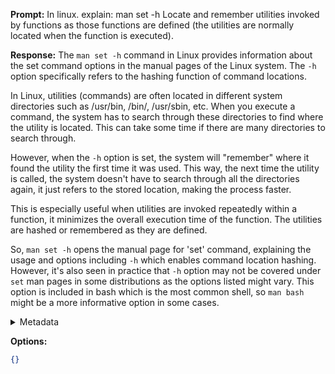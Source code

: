 **Prompt:**
In linux. explain: man set -h    Locate and remember utilities invoked by functions as those functions are defined (the utilities are normally located when the function is executed).




**Response:**
The `man set -h` command in Linux provides information about the set command options in the manual pages of the Linux system. The `-h` option specifically refers to the hashing function of command locations.

In Linux, utilities (commands) are often located in different system directories such as /usr/bin, /bin/, /usr/sbin, etc. When you execute a command, the system has to search through these directories to find where the utility is located. This can take some time if there are many directories to search through.

However, when the `-h` option is set, the system will "remember" where it found the utility the first time it was used. This way, the next time the utility is called, the system doesn't have to search through all the directories again, it just refers to the stored location, making the process faster.

This is especially useful when utilities are invoked repeatedly within a function, it minimizes the overall execution time of the function. The utilities are hashed or remembered as they are defined.

So, `man set -h` opens the manual page for 'set' command, explaining the usage and options including `-h` which enables command location hashing. However, it's also seen in practice that `-h` option may not be covered under `set` man pages in some distributions as the options listed might vary. This option is included in bash which is the most common shell, so `man bash` might be a more informative option in some cases.

<details><summary>Metadata</summary>

- Duration: 20148 ms
- Datetime: 2023-08-27T11:29:31.322695
- Model: gpt-4-0613

</details>

**Options:**
```json
{}
```

